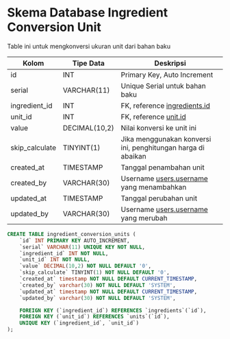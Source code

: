 # Skema Database Ingredient Conversion Unit

Table ini untuk mengkonversi ukuran unit dari bahan baku

| Kolom         | Tipe Data     | Deskripsi                       |
|-------------  |---------------|---------------------------------|
| id            | INT           | Primary Key, Auto Increment     |
| serial        | VARCHAR(11)   | Unique Serial untuk bahan baku  |
| ingredient_id | INT           | FK, reference [ingredients.id](03-ingredient.md) |
| unit_id       | INT           | FK, reference [unit.id](02-unit.md) |
| value         | DECIMAL(10,2) | Nilai konversi ke unit ini      |
| skip_calculate| TINYINT(1)    | Jika menggunakan konversi ini, penghitungan harga di abaikan |
| created_at    | TIMESTAMP     | Tanggal penambahan unit         |
| created_by    | VARCHAR(30)   | Username [users.username](01-user.md) yang menambahkan|
| updated_at    | TIMESTAMP     | Tanggal perubahan unit          |
| updated_by    | VARCHAR(30)   | Username [users.username](01-user.md) yang merubah|


```sql
CREATE TABLE ingredient_conversion_units (
    `id` INT PRIMARY KEY AUTO_INCREMENT,
    `serial` VARCHAR(11) UNIQUE KEY NOT NULL,
    `ingredient_id` INT NOT NULL,
    `unit_id` INT NOT NULL,
    `value` DECIMAL(10,2) NOT NULL DEFAULT '0',
    `skip_calculate` TINYINT(1) NOT NULL DEFAULT '0',
    `created_at` timestamp NOT NULL DEFAULT CURRENT_TIMESTAMP,
    `created_by` varchar(30) NOT NULL DEFAULT 'SYSTEM',
    `updated_at` timestamp NOT NULL DEFAULT CURRENT_TIMESTAMP,
    `updated_by` varchar(30) NOT NULL DEFAULT 'SYSTEM',

    FOREIGN KEY (`ingredient_id`) REFERENCES `ingredients`(`id`),
    FOREIGN KEY (`unit_id`) REFERENCES `units`(`id`),
    UNIQUE KEY (`ingredient_id`, `unit_id`)
);
```

